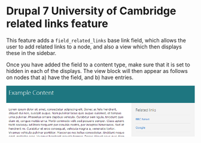 Drupal 7 University of Cambridge related links feature
======================================================

This feature adds a `field_related_links` base link field, which allows the user to add related links to a node, and also a view which then displays these in the sidebar.

Once you have added the field to a content type, make sure that it is set to hidden in each of the displays. The view block will then appear as follows on nodes that a) have the field, and b) have entries.

![Preview](doc/preview.png)
